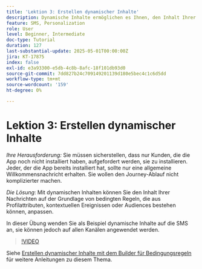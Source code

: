 ```yaml
---
title: 'Lektion 3: Erstellen dynamischer Inhalte'
description: Dynamische Inhalte ermöglichen es Ihnen, den Inhalt Ihrer Nachrichten auf der Grundlage von bedingten Regeln, die aus Profilattributen, kontextuellen Ereignissen oder Audiences bestehen können, anzupassen. In dieser Übung wenden Sie dynamische Inhalte auf die SMS an.
feature: SMS, Personalization
role: User
level: Beginner, Intermediate
doc-type: Tutorial
duration: 127
last-substantial-update: 2025-05-01T00:00:00Z
jira: KT-17875
index: false
exl-id: e3a93300-e5db-4c8b-8afc-18f101db93d0
source-git-commit: 7dd827b24c709149201139d180e5bec4c1c6d5dd
workflow-type: tm+mt
source-wordcount: '159'
ht-degree: 0%

---
```


# Lektion 3: Erstellen dynamischer Inhalte

*Ihre Herausforderung:* Sie müssen sicherstellen, dass nur Kunden, die die App noch nicht installiert haben, aufgefordert werden, sie zu installieren. Jeder, der die App bereits installiert hat, sollte nur eine allgemeine Willkommensnachricht erhalten. Sie wollen den Journey-Ablauf nicht komplizierter machen. 

*Die Lösung*: Mit dynamischen Inhalten können Sie den Inhalt Ihrer Nachrichten auf der Grundlage von bedingten Regeln, die aus Profilattributen, kontextuellen Ereignissen oder Audiences bestehen können, anpassen. 

In dieser Übung wenden Sie als Beispiel dynamische Inhalte auf die SMS an, sie können jedoch auf allen Kanälen angewendet werden.

>[!VIDEO](https://video.tv.adobe.com/v/3457913/?learn=on&enablevpops)

Siehe [Erstellen dynamischer Inhalte mit dem Builder für Bedingungsregeln](/help/personalize-content/create-dynamic-content.md) für weitere Anleitungen zu diesem Thema.
